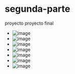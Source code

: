 # segunda-parte
proyecto
proyecto final
- ![image](https://github.com/user-attachments/assets/702b1f0c-d197-4f55-aaed-080a5b9ea46e)
- ![image](https://github.com/user-attachments/assets/15a88a9c-3c9e-4596-b894-0c3a8e2c98dd)
- ![image](https://github.com/user-attachments/assets/1dbfabb8-1aff-4045-896b-c4e741e8febf)
- ![image](https://github.com/user-attachments/assets/4333f294-2010-46c0-9eb7-86415b129cf6)
- ![image](https://github.com/user-attachments/assets/4898f2f7-09da-45f3-b656-c0bd463e7dc6)
- ![image](https://github.com/user-attachments/assets/f9f0fc26-96ff-4eed-a996-40c742377f59)
- ![image](https://github.com/user-attachments/assets/54eaf5c0-52c3-4d11-9765-4afb59d554f3)
